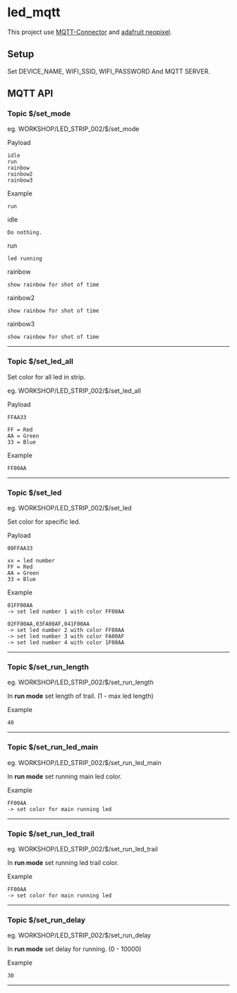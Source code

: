 # led_mqtt

This project use [MQTT-Connector](https://github.com/cmmakerclub/MQTT-Connector) and [adafruit neopixel](https://learn.adafruit.com/adafruit-neopixel-uberguide/arduino-library-installation).


## Setup


Set DEVICE\_NAME, WIFI\_SSID, WIFI\_PASSWORD And MQTT SERVER.


## MQTT API

### Topic $/set_mode

eg. WORKSHOP/LED_STRIP_002/$/set\_mode

Payload

	idle
	run
	rainbow
	rainbow2
	rainbow3

Example

	run
	
	
idle

	Do nothing.
		
run

	led running
	
rainbow
	
	show rainbow for shot of time
	
rainbow2
	
	show rainbow for shot of time	
	
rainbow3
	
	show rainbow for shot of time	

---

### Topic $/set_led\_all

Set color for all led in strip.

eg. WORKSHOP/LED_STRIP_002/$/set\_led\_all

Payload

	FFAA33
	
	FF = Red
	AA = Green
	33 = Blue

Example

	FF00AA

---

### Topic $/set_led

eg. WORKSHOP/LED_STRIP_002/$/set\_led

Set color for specific led.

Payload

	00FFAA33
	
	xx = led number
	FF = Red
	AA = Green
	33 = Blue

Example

	01FF00AA
	-> set led number 1 with color FF00AA
	
	02FF00AA,03FA00AF,041F00AA
	-> set led number 2 with color FF00AA
	-> set led number 3 with color FA00AF
	-> set led number 4 with color 1F00AA

---

### Topic $/set\_run\_length

eg. WORKSHOP/LED_STRIP_002/$/set\_run\_length


In **run mode** set length of trail. (1 - max led length)
	
Example	
	
	40

---

### Topic $/set\_run\_led\_main

eg. WORKSHOP/LED_STRIP_002/$/set\_run\_led\_main


In **run mode** set running main led color.

Example

	FF00AA
	-> set color for main running led

---

### Topic $/set\_run\_led\_trail

eg. WORKSHOP/LED_STRIP_002/$/set\_run\_led\_trail


In **run mode** set running led trail color.

Example

	FF00AA
	-> set color for main running led

---

### Topic $/set\_run\_delay

eg. WORKSHOP/LED_STRIP_002/$/set\_run\_delay


In **run mode** set delay for running. (0 - 10000)

Example

	30

---

